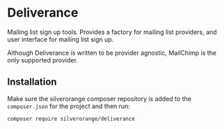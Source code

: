 Deliverance
===========
Mailing list sign up tools. Provides a factory for mailing list providers,
and user interface for mailing list sign up.

Although Deliverance is written to be provider agnostic, MailChimp is the
only supported provider.

Installation
------------
Make sure the silverorange composer repository is added to the `composer.json`
for the project and then run:

```sh
composer require silverorange/deliverance
```
